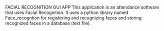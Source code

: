 FACIAL RECOGNITION GUI APP
This application is an attendance software that uses Facial Recognition. It uses a python library named Face_recogntion for registering and recognizing faces and storing recognized faces in a database (text file).
